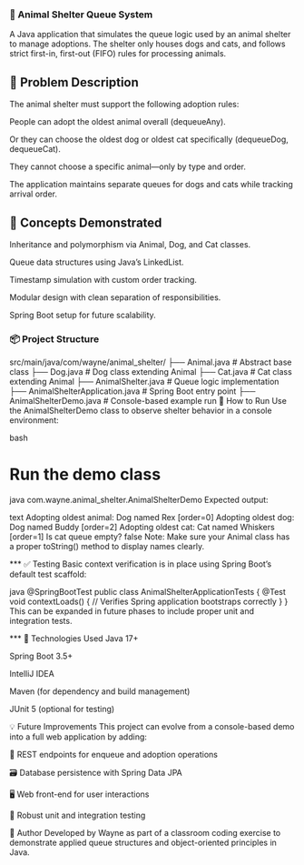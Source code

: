 ### 🐾 Animal Shelter Queue System
A Java application that simulates the queue logic used by an animal shelter to manage adoptions. The shelter only houses dogs and cats, and follows strict first-in, first-out (FIFO) rules for processing animals.

## 📌 Problem Description
The animal shelter must support the following adoption rules:

People can adopt the oldest animal overall (dequeueAny).

Or they can choose the oldest dog or oldest cat specifically (dequeueDog, dequeueCat).

They cannot choose a specific animal—only by type and order.

The application maintains separate queues for dogs and cats while tracking arrival order.

## 🧠 Concepts Demonstrated
Inheritance and polymorphism via Animal, Dog, and Cat classes.

Queue data structures using Java’s LinkedList.

Timestamp simulation with custom order tracking.

Modular design with clean separation of responsibilities.

Spring Boot setup for future scalability.

### 📦 Project Structure
src/main/java/com/wayne/animal_shelter/
├── Animal.java          # Abstract base class
├── Dog.java             # Dog class extending Animal
├── Cat.java             # Cat class extending Animal
├── AnimalShelter.java   # Queue logic implementation
├── AnimalShelterApplication.java    # Spring Boot entry point
├── AnimalShelterDemo.java           # Console-based example run
🚀 How to Run
Use the AnimalShelterDemo class to observe shelter behavior in a console environment:

bash
# Run the demo class
java com.wayne.animal_shelter.AnimalShelterDemo
Expected output:

text
Adopting oldest animal: Dog named Rex [order=0]
Adopting oldest dog: Dog named Buddy [order=2]
Adopting oldest cat: Cat named Whiskers [order=1]
Is cat queue empty? false
Note: Make sure your Animal class has a proper toString() method to display names clearly.

*** ✅ Testing
Basic context verification is in place using Spring Boot’s default test scaffold:

java
@SpringBootTest
public class AnimalShelterApplicationTests {
    @Test
    void contextLoads() {
        // Verifies Spring application bootstraps correctly
    }
}
This can be expanded in future phases to include proper unit and integration tests.

*** 🧰 Technologies Used
Java 17+

Spring Boot 3.5+

IntelliJ IDEA

Maven (for dependency and build management)

JUnit 5 (optional for testing)

💡 Future Improvements
This project can evolve from a console-based demo into a full web application by adding:

🔌 REST endpoints for enqueue and adoption operations

🗃️ Database persistence with Spring Data JPA

🖥️ Web front-end for user interactions

🧪 Robust unit and integration testing

🐾 Author
Developed by Wayne as part of a classroom coding exercise to demonstrate applied queue structures and object-oriented principles in Java.
